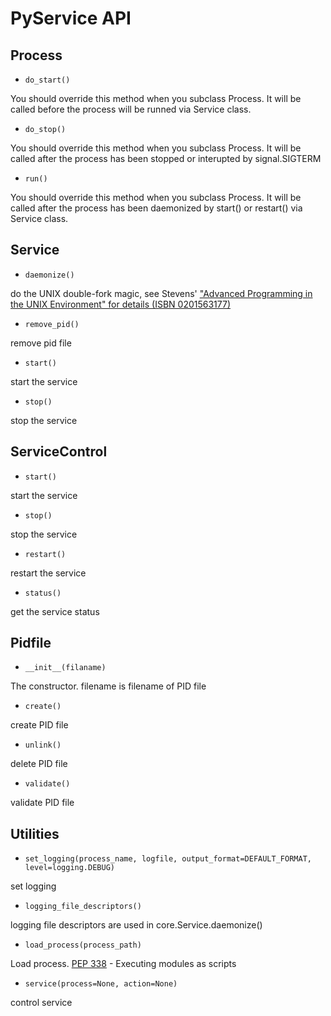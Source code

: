 # PyService API

## Process

- `do_start()`

You should override this method when you subclass Process. It will be called before the process will be runned via Service class.

- `do_stop()`

You should override this method when you subclass Process. It will be called after the process has been stopped or interupted by signal.SIGTERM
    
- `run()`

You should override this method when you subclass Process. It will be called after the process has been daemonized by start() or restart() via Service class.

## Service

- `daemonize()`

do the UNIX double-fork magic, see Stevens' ["Advanced Programming in the UNIX Environment" for details (ISBN 0201563177)](http://www.erlenstar.demon.co.uk/unix/faq_2.html#SEC16)

- `remove_pid()`

remove pid file

- `start()`

start the service

- `stop()`

stop the service

## ServiceControl

- `start()`

start the service

- `stop()`

stop the service

- `restart()`

restart the service

- `status()`

get the service status

## Pidfile

- `__init__(filaname)`

The constructor. filename is filename of PID file


- `create()`

create PID file

- `unlink()`

delete PID file

- `validate()`

validate PID file


## Utilities

- `set_logging(process_name, logfile, output_format=DEFAULT_FORMAT, level=logging.DEBUG)`

set logging

- `logging_file_descriptors()`

logging file descriptors are used in core.Service.daemonize()

- `load_process(process_path)`

Load process. [PEP 338](http://www.python.org/dev/peps/pep-0338) - Executing modules as scripts

- `service(process=None, action=None)`

control service











